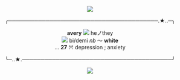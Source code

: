 

<p align="center">
  <img  src="https://64.media.tumblr.com/14a334edb8710fc1d3c26937dd38fc00/287bc6bf8bfa203c-4d/s540x810/6c4e23a02e8d85ed7b0c1b82f609b0620cfd1a8e.pnj">
</p>

<p align="center">
╭────────────────────────────────────────.★..─╮
<p align="center"> <b>avery</b> <img  src="https://64.media.tumblr.com/ca8d154e699931b288f24bc4b07adcf7/d5f3956d46975a7f-61/s75x75_c1/68a8f5e644ca0bd5ad8a1d25f35fda6749ce27d4.gifv"> heノthey<br/> <img  src="https://64.media.tumblr.com/eb5a7d3936ff14a60283b23854818539/c82d8a07614a5c27-02/s75x75_c1/f6222e10cb6b2d9cf5f7c013246476519f5e165f.gifv"> bi/demi <i>nb</i> 〜 <b>white</b> <br/>... <b>27</b> ꔫ depression ; anxiety
<p align="center">╰─..★.────────────────────────────────────────╯
</p>


<p align="center">
  <img  src="https://64.media.tumblr.com/14a334edb8710fc1d3c26937dd38fc00/287bc6bf8bfa203c-4d/s540x810/6c4e23a02e8d85ed7b0c1b82f609b0620cfd1a8e.pnj">
</p>
